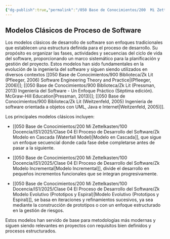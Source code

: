 ```yaml
---
{"dg-publish":true,"permalink":"/050 Base de Conocimientos/200  Mi Zettelkasten/100 Docencia/IS1/2025/Clase 04 El Proceso de Desarrollo del Software/Zk Modelos Clásicos de Proceso de Software/","tags":["digitalGarden","modeloDeProceso"]}
---
```


## Modelos Clásicos de Proceso de Software

Los modelos clásicos de desarrollo de software son enfoques tradicionales que establecen una estructura definida para el proceso de desarrollo. Su propósito es organizar las fases, actividades y secuencias del ciclo de vida del software, proporcionando un marco sistemático para la planificación y gestión del proyecto. Estos modelos han sido fundamentales en la evolución de la ingeniería del software y siguen siendo utilizados en diversos contextos [[050 Base de Conocimientos/900 Biblioteca/Zk Lit (Pfleeger, 2006) Software Engineering Theory and Practice\|(Pfleeger, 2006)]]; [[050 Base de Conocimientos/900 Biblioteca/Zk Lit (Pressman, 2013) Ingeniería del Software - Un Enfoque Práctico (Séptima edición). McGraw-Hill Education\|Pressman, 2013)]]; [[050 Base de Conocimientos/900 Biblioteca/Zk Lit (Weitzenfeld, 2005) Ingenieria de software orientada a objetos con UML, Java e Internet\|Weitzenfeld, 2005)]].

Los principales modelos clásicos incluyen:

- [[050 Base de Conocimientos/200  Mi Zettelkasten/100 Docencia/IS1/2025/Clase 04 El Proceso de Desarrollo del Software/Zk Modelo en Cascada (Waterfall Model)\|Modelo en Cascada]], que sigue un enfoque secuencial donde cada fase debe completarse antes de pasar a la siguiente.

- [[050 Base de Conocimientos/200  Mi Zettelkasten/100 Docencia/IS1/2025/Clase 04 El Proceso de Desarrollo del Software/Zk Modelo Incremental\|Modelo Incremental]], divide el desarrollo en pequeños incrementos funcionales que se integran progresivamente.

- [[050 Base de Conocimientos/200  Mi Zettelkasten/100 Docencia/IS1/2025/Clase 04 El Proceso de Desarrollo del Software/Zk Modelo Evolutivo (Prototipos y Espiral)\|Modelo Evolutivo (Prototipos y Espiral)]], se basa en iteraciones y refinamientos sucesivos, ya sea mediante la construcción de prototipos o con un enfoque estructurado en la gestión de riesgos.

Estos modelos han servido de base para metodologías más modernas y siguen siendo relevantes en proyectos con requisitos bien definidos y procesos estructurados.